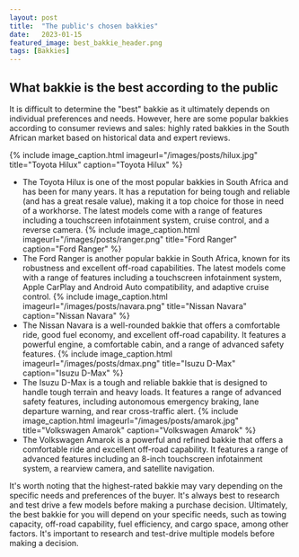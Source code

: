```yaml
---
layout: post
title:  "The public's chosen bakkies"
date:   2023-01-15
featured_image: best_bakkie_header.png
tags: [Bakkies]
---
```


## What bakkie is the best according to the public

It is difficult to determine the "best" bakkie as it ultimately depends on individual preferences and needs. However, here are some popular bakkies according to consumer reviews and sales:
highly rated bakkies in the South African market based on historical data and expert reviews.

<!--more-->
{% include image_caption.html imageurl="/images/posts/hilux.jpg" title="Toyota Hilux" caption="Toyota Hilux" %}
*	The Toyota Hilux is one of the most popular bakkies in South Africa and has been for many years. It has a reputation for being tough and reliable (and has a great resale value), making it a top choice for those in need of a workhorse. The latest models come with a range of features including a touchscreen infotainment system, cruise control, and a reverse camera.
{% include image_caption.html imageurl="/images/posts/ranger.png" title="Ford Ranger" caption="Ford Ranger" %}
*	The Ford Ranger is another popular bakkie in South Africa, known for its robustness and excellent off-road capabilities. The latest models come with a range of features including a touchscreen infotainment system, Apple CarPlay and Android Auto compatibility, and adaptive cruise control.
{% include image_caption.html imageurl="/images/posts/navara.png" title="Nissan Navara" caption="Nissan Navara" %}
* The Nissan Navara is a well-rounded bakkie that offers a comfortable ride, good fuel economy, and excellent off-road capability. It features a powerful engine, a comfortable cabin, and a range of advanced safety features.
{% include image_caption.html imageurl="/images/posts/dmax.png" title="Isuzu D-Max" caption="Isuzu D-Max" %}
* The Isuzu D-Max is a tough and reliable bakkie that is designed to handle tough terrain and heavy loads. It features a range of advanced safety features, including autonomous emergency braking, lane departure warning, and rear cross-traffic alert.
{% include image_caption.html imageurl="/images/posts/amarok.jpg" title="Volkswagen Amarok" caption="Volkswagen Amarok" %}
*	The Volkswagen Amarok is a powerful and refined bakkie that offers a comfortable ride and excellent off-road capability. It features a range of advanced features including an 8-inch touchscreen infotainment system, a rearview camera, and satellite navigation.


It's worth noting that the highest-rated bakkie may vary depending on the specific needs and preferences of the buyer. It's always best to research and test drive a few models before making a purchase decision.
 Ultimately, the best bakkie for you will depend on your specific needs, such as towing capacity, off-road capability, fuel efficiency, and cargo space, among other factors. It's important to research and test-drive multiple models before making a decision.
